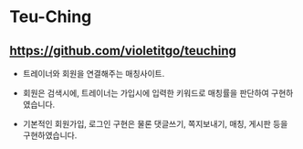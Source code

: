 # Teu-Ching
https://github.com/violetitgo/teuching
--------



- 트레이너와 회원을 연결해주는 매칭사이트.


- 회원은 검색시에, 트레이너는 가입시에 입력한 키워드로 매칭률을 판단하여 구현하였습니다.


- 기본적인 회원가입, 로그인 구현은 물론 댓글쓰기, 쪽지보내기, 매칭, 게시판 등을 구현하였습니다.

